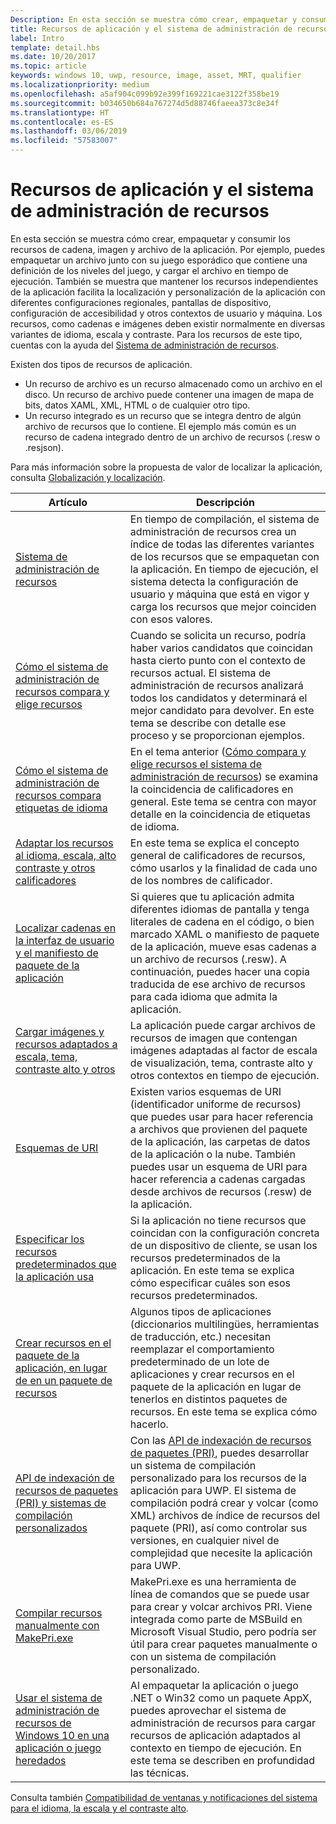```yaml
---
Description: En esta sección se muestra cómo crear, empaquetar y consumir los recursos de cadena, imagen y archivo de la aplicación.
title: Recursos de aplicación y el sistema de administración de recursos
label: Intro
template: detail.hbs
ms.date: 10/20/2017
ms.topic: article
keywords: windows 10, uwp, resource, image, asset, MRT, qualifier
ms.localizationpriority: medium
ms.openlocfilehash: a5af904c099b92e399f169221cae3122f358be19
ms.sourcegitcommit: b034650b684a767274d5d88746faeea373c8e34f
ms.translationtype: HT
ms.contentlocale: es-ES
ms.lasthandoff: 03/06/2019
ms.locfileid: "57583007"
---
```

# <a name="app-resources-and-the-resource-management-system"></a>Recursos de aplicación y el sistema de administración de recursos


En esta sección se muestra cómo crear, empaquetar y consumir los recursos de cadena, imagen y archivo de la aplicación. Por ejemplo, puedes empaquetar un archivo junto con su juego esporádico que contiene una definición de los niveles del juego, y cargar el archivo en tiempo de ejecución. También se muestra que mantener los recursos independientes de la aplicación facilita la localización y personalización de la aplicación con diferentes configuraciones regionales, pantallas de dispositivo, configuración de accesibilidad y otros contextos de usuario y máquina. Los recursos, como cadenas e imágenes deben existir normalmente en diversas variantes de idioma, escala y contraste. Para los recursos de este tipo, cuentas con la ayuda del [Sistema de administración de recursos](resource-management-system.md).

Existen dos tipos de recursos de aplicación.
- Un recurso de archivo es un recurso almacenado como un archivo en el disco. Un recurso de archivo puede contener una imagen de mapa de bits, datos XAML, XML, HTML o de cualquier otro tipo.
- Un recurso integrado es un recurso que se integra dentro de algún archivo de recursos que lo contiene. El ejemplo más común es un recurso de cadena integrado dentro de un archivo de recursos (.resw o .resjson).

Para más información sobre la propuesta de valor de localizar la aplicación, consulta [Globalización y localización](../design/globalizing/globalizing-portal.md).

| Artículo | Descripción |
|---------|-------------|
| [Sistema de administración de recursos](resource-management-system.md) | En tiempo de compilación, el sistema de administración de recursos crea un índice de todas las diferentes variantes de los recursos que se empaquetan con la aplicación. En tiempo de ejecución, el sistema detecta la configuración de usuario y máquina que está en vigor y carga los recursos que mejor coinciden con esos valores. |
| [Cómo el sistema de administración de recursos compara y elige recursos](how-rms-matches-and-chooses-resources.md) | Cuando se solicita un recurso, podría haber varios candidatos que coincidan hasta cierto punto con el contexto de recursos actual. El sistema de administración de recursos analizará todos los candidatos y determinará el mejor candidato para devolver. En este tema se describe con detalle ese proceso y se proporcionan ejemplos. |
| [Cómo el sistema de administración de recursos compara etiquetas de idioma](how-rms-matches-lang-tags.md) | En el tema anterior ([Cómo compara y elige recursos el sistema de administración de recursos](how-rms-matches-and-chooses-resources.md)) se examina la coincidencia de calificadores en general. Este tema se centra con mayor detalle en la coincidencia de etiquetas de idioma. |
| [Adaptar los recursos al idioma, escala, alto contraste y otros calificadores](tailor-resources-lang-scale-contrast.md) | En este tema se explica el concepto general de calificadores de recursos, cómo usarlos y la finalidad de cada uno de los nombres de calificador. |
| [Localizar cadenas en la interfaz de usuario y el manifiesto de paquete de la aplicación](localize-strings-ui-manifest.md) | Si quieres que tu aplicación admita diferentes idiomas de pantalla y tenga literales de cadena en el código, o bien marcado XAML o manifiesto de paquete de la aplicación, mueve esas cadenas a un archivo de recursos (.resw). A continuación, puedes hacer una copia traducida de ese archivo de recursos para cada idioma que admita la aplicación. |
| [Cargar imágenes y recursos adaptados a escala, tema, contraste alto y otros](images-tailored-for-scale-theme-contrast.md) | La aplicación puede cargar archivos de recursos de imagen que contengan imágenes adaptadas al factor de escala de visualización, tema, contraste alto y otros contextos en tiempo de ejecución. |
| [Esquemas de URI](uri-schemes.md) | Existen varios esquemas de URI (identificador uniforme de recursos) que puedes usar para hacer referencia a archivos que provienen del paquete de la aplicación, las carpetas de datos de la aplicación o la nube. También puedes usar un esquema de URI para hacer referencia a cadenas cargadas desde archivos de recursos (.resw) de la aplicación. |
| [Especificar los recursos predeterminados que la aplicación usa](specify-default-resources-installed.md) | Si la aplicación no tiene recursos que coincidan con la configuración concreta de un dispositivo de cliente, se usan los recursos predeterminados de la aplicación. En este tema se explica cómo especificar cuáles son esos recursos predeterminados. |
| [Crear recursos en el paquete de la aplicación, en lugar de en un paquete de recursos](build-resources-into-app-package.md) | Algunos tipos de aplicaciones (diccionarios multilingües, herramientas de traducción, etc.) necesitan reemplazar el comportamiento predeterminado de un lote de aplicaciones y crear recursos en el paquete de la aplicación en lugar de tenerlos en distintos paquetes de recursos. En este tema se explica cómo hacerlo. |
| [API de indexación de recursos de paquetes (PRI) y sistemas de compilación personalizados](pri-apis-custom-build-systems.md) | Con las [API de indexación de recursos de paquetes (PRI)](https://msdn.microsoft.com/library/windows/desktop/mt845690), puedes desarrollar un sistema de compilación personalizado para los recursos de la aplicación para UWP. El sistema de compilación podrá crear y volcar (como XML) archivos de índice de recursos del paquete (PRI), así como controlar sus versiones, en cualquier nivel de complejidad que necesite la aplicación para UWP. |
| [Compilar recursos manualmente con MakePri.exe](compile-resources-manually-with-makepri.md) | MakePri.exe es una herramienta de línea de comandos que se puede usar para crear y volcar archivos PRI. Viene integrada como parte de MSBuild en Microsoft Visual Studio, pero podría ser útil para crear paquetes manualmente o con un sistema de compilación personalizado. |
| [Usar el sistema de administración de recursos de Windows 10 en una aplicación o juego heredados](using-mrt-for-converted-desktop-apps-and-games.md) | Al empaquetar la aplicación o juego .NET o Win32 como un paquete AppX, puedes aprovechar el sistema de administración de recursos para cargar recursos de aplicación adaptados al contexto en tiempo de ejecución. En este tema se describen en profundidad las técnicas. |

Consulta también [Compatibilidad de ventanas y notificaciones del sistema para el idioma, la escala y el contraste alto](../design/shell/tiles-and-notifications/tile-toast-language-scale-contrast.md).
